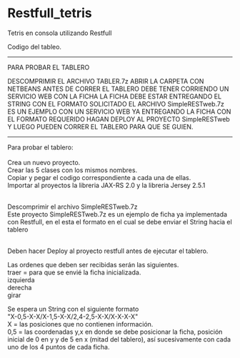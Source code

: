 # Restfull_tetris
Tetris en consola utilizando Restfull

Codigo del tableo.

*******************************************************************************************************************

PARA PROBAR EL TABLERO

DESCOMPRIMIR EL ARCHIVO TABLER.7z
ABRIR LA CARPETA CON NETBEANS
ANTES DE CORRER EL TABLERO DEBE TENER CORRIENDO UN SERVICIO WEB CON LA FICHA
LA FICHA DEBE ESTAR ENTREGANDO EL STRING CON EL FORMATO SOLICITADO
EL ARCHIVO SimpleRESTweb.7z ES UN EJEMPLO CON UN SERVICIO WEB YA ENTREGANDO LA FICHA CON EL FORMATO REQUERIDO
HAGAN DEPLOY AL PROYECTO SimpleRESTweb Y LUEGO PUEDEN CORRER EL TABLERO PARA QUE SE GUIEN.

*******************************************************************************************************************



Para probar el tablero:<br><br>
Crea un nuevo proyecto.<br>
Crear las 5 clases con los mismos nombres.<br>
Copiar y pegar el codigo correspondiente a cada una de ellas.<br>
Importar al proyectos la libreria JAX-RS 2.0 y la libreria Jersey 2.5.1<br><br>

Descomprimir el archivo SimpleRESTweb.7z<br>
Este proyecto SimpleRESTweb.7z es un ejemplo de ficha ya implementada con Restfull, en el esta el formato en el cual se debe enviar el String hacia el tablero<br><br>

Deben hacer Deploy al proyecto restfull antes de ejecutar el tablero.<br>

Las ordenes que deben ser recibidas serán las siguientes.<br>
traer =  para que se envié la ficha inicializada. <br>
izquierda <br>
derecha<br>
girar<br>

Se espera un String con el siguiente formato<br>
"X-0,5-X-X/X-1,5-X-X/2,4-2,5-X-X/X-X-X-X"<br>
X = las posiciones que no contienen información.<br>
0,5 = las coordenadas y,x en donde se debe posicionar la ficha, posición inicial de 0 en y y de 5 en x (mitad del tablero), así sucesivamente con cada uno de los 4 puntos de cada ficha. 



